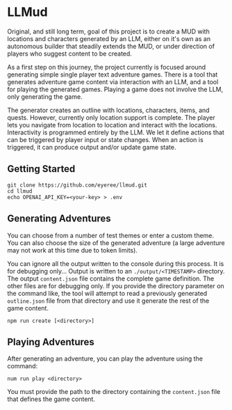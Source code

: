 # LLMud

Original, and still long term, goal of this project is to create a MUD with locations and characters generated by an LLM, either on it's own as an autonomous builder that steadily extends the MUD, or under direction of players who suggest content to be created.

As a first step on this journey, the project currently is focused around generating simple single player text adventure games. There is a tool that generates adventure game content via interaction with an LLM, and a tool for playing the generated games. Playing a game does not involve the LLM, only generating the game.

The generator creates an outline with locations, characters, items, and quests. However, currently only location support is complete. The player lets you navigate from location to location and interact with the locations. Interactivity is programmed entirely by the LLM. We let it define actions that can be triggered by player input or state changes. When an action is triggered, it can produce output and/or update game state.

## Getting Started

```
git clone https://github.com/eyeree/llmud.git
cd llmud
echo OPENAI_API_KEY=<your-key> > .env
```

## Generating Adventures

You can choose from a number of test themes or enter a custom theme. You can also choose the size of the generated adventure (a large adventure may not work at this time due to token limits).

You can ignore all the output written to the console during this process. It is for debugging only... Output is written to an `./output/<TIMESTAMP>` directory. The output `content.json` file contains the complete game definition. The other files are for debugging only. If you provide the directory parameter on the command like, the tool will attempt to read a previously generated `outline.json` file from that directory and use it generate the rest of the game content.


```
npm run create [<directory>]
```

## Playing Adventures

After generating an adventure, you can play the adventure using the command:

```
num run play <directory>
```

You must provide the path to the directory containing the `content.json` file that defines the game content.

